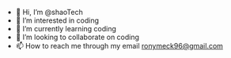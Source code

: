 - 👋 Hi, I’m @shaoTech
- 👀 I’m interested in coding
- 🌱 I’m currently learning coding
- 💞️ I’m looking to collaborate on coding
- 📫 How to reach me through my email ronymeck96@gmail.com

<!---
shaoTech/shaoTech is a ✨ special ✨ repository because its `README.md` (this file) appears on your GitHub profile.
You can click the Preview link to take a look at your changes.
--->
